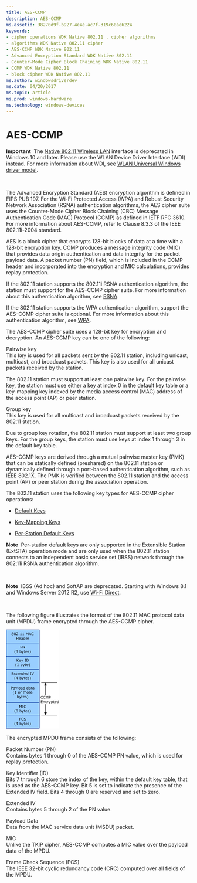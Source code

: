 ```yaml
---
title: AES-CCMP
description: AES-CCMP
ms.assetid: 38270d9f-b927-4e4e-ac7f-319c60ae6224
keywords:
- cipher operations WDK Native 802.11 , cipher algorithms
- algorithms WDK Native 802.11 cipher
- AES-CCMP WDK Native 802.11
- Advanced Encryption Standard WDK Native 802.11
- Counter-Mode Cipher Block Chaining WDK Native 802.11
- CCMP WDK Native 802.11
- block cipher WDK Native 802.11
ms.author: windowsdriverdev
ms.date: 04/20/2017
ms.topic: article
ms.prod: windows-hardware
ms.technology: windows-devices
---
```


# AES-CCMP


**Important**  The [Native 802.11 Wireless LAN](native-802-11-wireless-lan4.md) interface is deprecated in Windows 10 and later. Please use the WLAN Device Driver Interface (WDI) instead. For more information about WDI, see [WLAN Universal Windows driver model](wifi-universal-driver-model.md).

 

The Advanced Encryption Standard (AES) encryption algorithm is defined in FIPS PUB 197. For the Wi-Fi Protected Access (WPA) and Robust Security Network Association (RSNA) authentication algorithms, the AES cipher suite uses the Counter-Mode Cipher Block Chaining (CBC) Message Authentication Code (MAC) Protocol (CCMP) as defined in IETF RFC 3610. For more information about AES-CCMP, refer to Clause 8.3.3 of the IEEE 802.11i-2004 standard.

AES is a block cipher that encrypts 128-bit blocks of data at a time with a 128-bit encryption key. CCMP produces a message integrity code (MIC) that provides data origin authentication and data integrity for the packet payload data. A packet number (PN) field, which is included in the CCMP header and incorporated into the encryption and MIC calculations, provides replay protection.

If the 802.11 station supports the 802.11i RSNA authentication algorithm, the station must support for the AES-CCMP cipher suite. For more information about this authentication algorithm, see [RSNA](rsna.md).

If the 802.11 station supports the WPA authentication algorithm, support the AES-CCMP cipher suite is optional. For more information about this authentication algorithm, see [WPA](wpa.md).

The AES-CCMP cipher suite uses a 128-bit key for encryption and decryption. An AES-CCMP key can be one of the following:

<a href="" id="pairwise-key"></a>Pairwise key  
This key is used for all packets sent by the 802.11 station, including unicast, multicast, and broadcast packets. This key is also used for all unicast packets received by the station.

The 802.11 station must support at least one pairwise key. For the pairwise key, the station must use either a key at index 0 in the default key table or a key-mapping key indexed by the media access control (MAC) address of the access point (AP) or peer station.

<a href="" id="group-key"></a>Group key  
This key is used for all multicast and broadcast packets received by the 802.11 station.

Due to group key rotation, the 802.11 station must support at least two group keys. For the group keys, the station must use keys at index 1 through 3 in the default key table.

AES-CCMP keys are derived through a mutual pairwise master key (PMK) that can be statically defined (preshared) on the 802.11 station or dynamically defined through a port-based authentication algorithm, such as IEEE 802.1X. The PMK is verified between the 802.11 station and the access point (AP) or peer station during the association operation.

The 802.11 station uses the following key types for AES-CCMP cipher operations:

-   [Default Keys](default-keys.md)

-   [Key-Mapping Keys](key-mapping-keys.md)

-   [Per-Station Default Keys](per-station-default-keys.md)

**Note**  Per-station default keys are only supported in the Extensible Station (ExtSTA) operation mode and are only used when the 802.11 station connects to an independent basic service set (IBSS) network through the 802.11i RSNA authentication algorithm.

 

**Note**  IBSS (Ad hoc) and SoftAP are deprecated. Starting with Windows 8.1 and Windows Server 2012 R2, use [Wi-Fi Direct](wi-fi-direct-miniport-initialization-and-configuration.md).

 

The following figure illustrates the format of the 802.11 MAC protocol data unit (MPDU) frame encrypted through the AES-CCMP cipher.

![diagram illustrating the format of the 802.11 mac protocol data unit (mpdu) frame encrypted through the aes-ccmp cipher](images/native-802-11-aes.png)

The encrypted MPDU frame consists of the following:

<a href="" id="packet-number--pn-"></a>Packet Number (PN)  
Contains bytes 1 through 0 of the AES-CCMP PN value, which is used for replay protection.

<a href="" id="key-identifier--id-"></a>Key Identifier (ID)  
Bits 7 through 6 store the index of the key, within the default key table, that is used as the AES-CCMP key. Bit 5 is set to indicate the presence of the Extended IV field. Bits 4 through 0 are reserved and set to zero.

<a href="" id="extended-iv"></a>Extended IV  
Contains bytes 5 through 2 of the PN value.

<a href="" id="payload-data"></a>Payload Data  
Data from the MAC service data unit (MSDU) packet.

<a href="" id="mic"></a>MIC  
Unlike the TKIP cipher, AES-CCMP computes a MIC value over the payload data of the MPDU.

<a href="" id="frame-check-sequence--fcs-"></a>Frame Check Sequence (FCS)  
The IEEE 32-bit cyclic redundancy code (CRC) computed over all fields of the MPDU.

 

 





